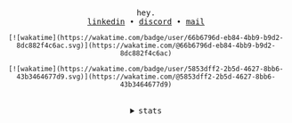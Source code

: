 <div align="center">
  <samp>
    hey.<br/>
    <a href="https://www.linkedin.com/in/oluwasijibomi-ilesanmi-8504b123a/">linkedin</a> •
    <a href="https://discord.com/users/529714655333974025">discord</a> •
    <a href="mailto:gbemilesanmi@gmail.com">mail</a><br>

  </samp>
  
      
    [![wakatime](https://wakatime.com/badge/user/66b6796d-eb84-4bb9-b9d2-8dc882f4c6ac.svg)](https://wakatime.com/@66b6796d-eb84-4bb9-b9d2-8dc882f4c6ac)
    
    [![wakatime](https://wakatime.com/badge/user/5853dff2-2b5d-4627-8bb6-43b3464677d9.svg)](https://wakatime.com/@5853dff2-2b5d-4627-8bb6-43b3464677d9)
  
  <br>


  <details><summary><samp>stats</samp></summary><br>
    
    <table>
      <tr>
        <th><img src="https://github-readme-stats.vercel.app/api?username=sijirama&show_icons=true&count_private=true&include_all_commits=true&theme=dark&show_icons=true&layout=compact&bg_color=00000000&border_color=00000000"/><br></th>
        <th><img src="https://github-readme-stats.vercel.app/api/top-langs?username=sijirama&layout=compact&hide=jupyter%20Notebook,Cython,Perl,html,Handlebars&langs_count=8&show_icons=true&bg_color=00000000&border_color=00000000"/></th>
      </tr>
    </table>

  </details>

</div>
